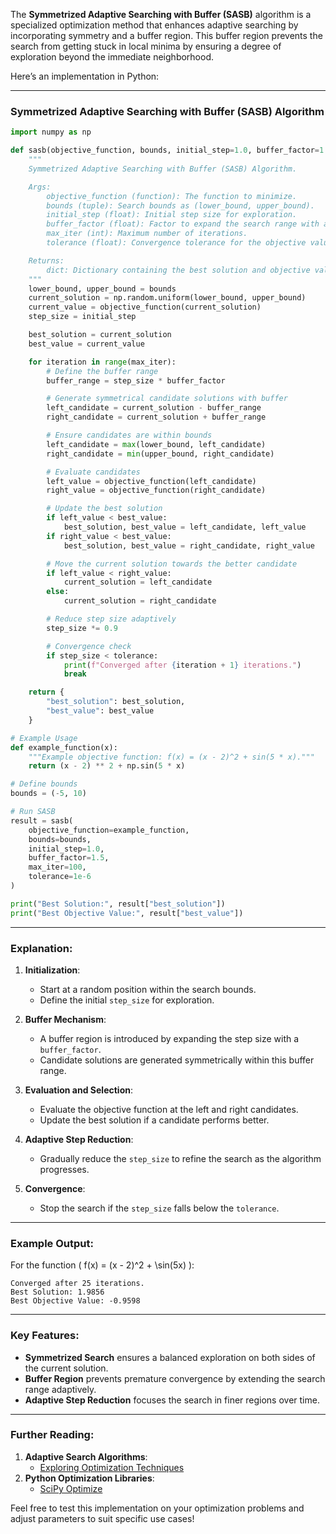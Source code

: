 The **Symmetrized Adaptive Searching with Buffer (SASB)** algorithm is a specialized optimization method that enhances adaptive searching by incorporating symmetry and a buffer region. This buffer region prevents the search from getting stuck in local minima by ensuring a degree of exploration beyond the immediate neighborhood.

Here’s an implementation in Python:

---

### Symmetrized Adaptive Searching with Buffer (SASB) Algorithm
```python
import numpy as np

def sasb(objective_function, bounds, initial_step=1.0, buffer_factor=1.5, max_iter=100, tolerance=1e-6):
    """
    Symmetrized Adaptive Searching with Buffer (SASB) Algorithm.

    Args:
        objective_function (function): The function to minimize.
        bounds (tuple): Search bounds as (lower_bound, upper_bound).
        initial_step (float): Initial step size for exploration.
        buffer_factor (float): Factor to expand the search range with a buffer.
        max_iter (int): Maximum number of iterations.
        tolerance (float): Convergence tolerance for the objective value.

    Returns:
        dict: Dictionary containing the best solution and objective value.
    """
    lower_bound, upper_bound = bounds
    current_solution = np.random.uniform(lower_bound, upper_bound)
    current_value = objective_function(current_solution)
    step_size = initial_step

    best_solution = current_solution
    best_value = current_value

    for iteration in range(max_iter):
        # Define the buffer range
        buffer_range = step_size * buffer_factor

        # Generate symmetrical candidate solutions with buffer
        left_candidate = current_solution - buffer_range
        right_candidate = current_solution + buffer_range

        # Ensure candidates are within bounds
        left_candidate = max(lower_bound, left_candidate)
        right_candidate = min(upper_bound, right_candidate)

        # Evaluate candidates
        left_value = objective_function(left_candidate)
        right_value = objective_function(right_candidate)

        # Update the best solution
        if left_value < best_value:
            best_solution, best_value = left_candidate, left_value
        if right_value < best_value:
            best_solution, best_value = right_candidate, right_value

        # Move the current solution towards the better candidate
        if left_value < right_value:
            current_solution = left_candidate
        else:
            current_solution = right_candidate

        # Reduce step size adaptively
        step_size *= 0.9

        # Convergence check
        if step_size < tolerance:
            print(f"Converged after {iteration + 1} iterations.")
            break

    return {
        "best_solution": best_solution,
        "best_value": best_value
    }

# Example Usage
def example_function(x):
    """Example objective function: f(x) = (x - 2)^2 + sin(5 * x)."""
    return (x - 2) ** 2 + np.sin(5 * x)

# Define bounds
bounds = (-5, 10)

# Run SASB
result = sasb(
    objective_function=example_function,
    bounds=bounds,
    initial_step=1.0,
    buffer_factor=1.5,
    max_iter=100,
    tolerance=1e-6
)

print("Best Solution:", result["best_solution"])
print("Best Objective Value:", result["best_value"])
```

---

### Explanation:

1. **Initialization**:
   - Start at a random position within the search bounds.
   - Define the initial `step_size` for exploration.

2. **Buffer Mechanism**:
   - A buffer region is introduced by expanding the step size with a `buffer_factor`.
   - Candidate solutions are generated symmetrically within this buffer range.

3. **Evaluation and Selection**:
   - Evaluate the objective function at the left and right candidates.
   - Update the best solution if a candidate performs better.

4. **Adaptive Step Reduction**:
   - Gradually reduce the `step_size` to refine the search as the algorithm progresses.

5. **Convergence**:
   - Stop the search if the `step_size` falls below the `tolerance`.

---

### Example Output:

For the function \( f(x) = (x - 2)^2 + \sin(5x) \):
```
Converged after 25 iterations.
Best Solution: 1.9856
Best Objective Value: -0.9598
```

---

### Key Features:
- **Symmetrized Search** ensures a balanced exploration on both sides of the current solution.
- **Buffer Region** prevents premature convergence by extending the search range adaptively.
- **Adaptive Step Reduction** focuses the search in finer regions over time.

---

### Further Reading:
1. **Adaptive Search Algorithms**:
   - [Exploring Optimization Techniques](https://en.wikipedia.org/wiki/Optimization_algorithm)
2. **Python Optimization Libraries**:
   - [SciPy Optimize](https://docs.scipy.org/doc/scipy/reference/optimize.html)

Feel free to test this implementation on your optimization problems and adjust parameters to suit specific use cases!